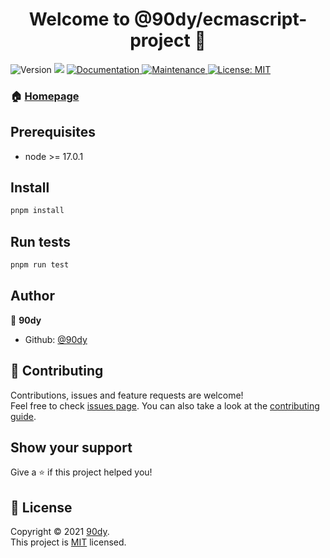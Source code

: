 <h1 align="center">Welcome to @90dy/ecmascript-project 👋</h1>
<p>
  <img alt="Version" src="https://img.shields.io/badge/version-0.0.0--development-blue.svg?cacheSeconds=2592000" />
  <img src="https://img.shields.io/badge/node-%3E%3D%2017.0.1-blue.svg" />
  <a href="https://github.com/90dy/ecmascript-repository-template#readme" target="_blank">
    <img alt="Documentation" src="https://img.shields.io/badge/documentation-yes-brightgreen.svg" />
  </a>
  <a href="https://github.com/90dy/ecmascript-repository-template/graphs/commit-activity" target="_blank">
    <img alt="Maintenance" src="https://img.shields.io/badge/Maintained%3F-yes-green.svg" />
  </a>
  <a href="https://github.com/90dy/ecmascript-repository-template/blob/master/LICENSE" target="_blank">
    <img alt="License: MIT" src="https://img.shields.io/github/license/90dy/@90dy/ecmascript-project" />
  </a>
</p>

### 🏠 [Homepage](https://github.com/90dy/ecmascript-repository-template#readme)

## Prerequisites

- node >= 17.0.1

## Install

```sh
pnpm install
```

## Run tests

```sh
pnpm run test
```

## Author

👤 **90dy**

- Github: [@90dy](https://github.com/90dy)

## 🤝 Contributing

Contributions, issues and feature requests are welcome!<br />Feel free to check [issues page](https://github.com/90dy/ecmascript-repository-template/issues). You can also take a look at the [contributing guide](https://github.com/90dy/ecmascript-repository-template/blob/master/CONTRIBUTING.md).

## Show your support

Give a ⭐️ if this project helped you!

## 📝 License

Copyright © 2021 [90dy](https://github.com/90dy).<br />
This project is [MIT](https://github.com/90dy/ecmascript-repository-template/blob/master/LICENSE) licensed.
